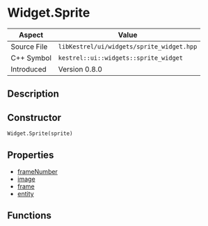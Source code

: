 # Widget.Sprite
| Aspect | Value |
| --- | --- |
| Source File | `libKestrel/ui/widgets/sprite_widget.hpp` |
| C++ Symbol | `kestrel::ui::widgets::sprite_widget` |
| Introduced | Version 0.8.0 |
## Description

## Constructor
```
Widget.Sprite(sprite)
```
## Properties

 - [frameNumber](frameNumber.md)
 - [image](image.md)
 - [frame](frame.md)
 - [entity](entity.md)
## Functions

